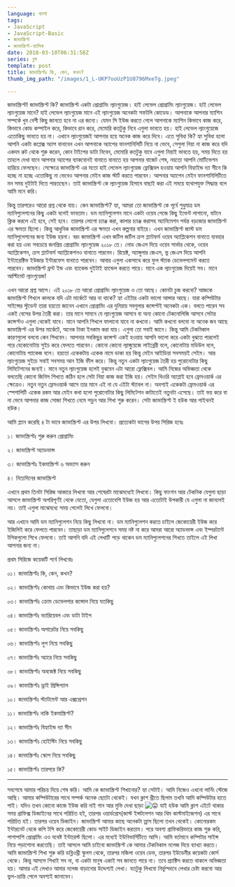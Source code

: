 ```yaml
---
language: বাংলা
tags:
- JavaScript
- JavaScript-Basic
- জাভাস্ক্রিপ্ট
- জাভাস্ক্রিপ্ট-ব্যাসিক
date: 2018-03-10T06:31:58Z
series: ব্লগ
template: post
title: জাভাস্ক্রিপ্টঃ কি, কেন, কখন?
thumb_img_path: "/images/1_L-UKP7ooUzP1U8796MxeTg.jpeg"

---
```

জাভাস্ক্রিপ্ট! জাভাস্ক্রিপ্ট কি? জাভাস্ক্রিপ্ট একটা প্রোগ্রামিং ল্যাংগুয়েজ। হাই লেভেল প্রোগ্রামিং ল্যাংগুয়েজ। হাই লেভেল ল্যাংগুয়েজ মানে? হাই লেভেল ল্যাংগুয়েজ মানে এই ল্যাংগুয়েজ অনেকটা সফটলি কোডেড। আপনাকে আপনার ম্যাশিন সম্পর্কে খুব বেশী কিছু জানতে হবে না এর জন্যে। যেমন সি ইউজ করতে গেলে আপনাকে ম্যাশিন কিভাবে কাজ করে, কিভাবে কোড কম্পাইল করে, কিভাবে রান করে, মেমোরি কতটুকু নিবে এগুলা ভাবতে হয়। হাই লেভেল ল্যাংগুয়েজে এতোকিছু ভাবতে হয় না। এখানে ল্যাংগুয়েজই আপনার হয়ে অনেক কাজ করে দিবে। এতে সুবিধা কি? হ্যা সুবিধা হলো আপনি একটা কপ্লেক্স অ্যাপ বানাবেন এখন আপনাকে অ্যাপের ফানশানিলিটি নিয়ে না ভেবে, সেগুলা নিয়া না কাজ করে যদি একদম রুট থেকে শুরু করেন, কোন টাইপের ডাটা নিবেন, মেমোরি কতটুকু যাবে এগুলা নিয়াই ভাবতে হয়, সময় দিতে হয় তাহলে দেখা যাবে আপনার অ্যাপের ব্যাকবোনই বানাতে বানাতে হয় আপনার বাজেট শেষ, নয়তো আপনি মোটিভেশন হারিয়ে ফেলছেন। সেক্ষেত্রে জাভাস্ক্রিপ্ট এর মতো হাই লেভেল ল্যাংগুয়েজ ফ্লেক্সিবল হওয়ায় আপনি বিহ্যাইন্ড দ্যা সীনে কি হচ্ছে না হচ্ছে এতোকিছু না ভেবেও আপনার মেইন কাজ স্টার্ট করতে পারবেন। আপনার অ্যাপেন মেইন ফানশানিলিটিতে মন সময় দুইটাই দিতে পারতছেন। তাই জাভাস্ক্রিপ্ট কে ল্যাংগুয়েজ হিসাবে বাছাই করা এই সময়ে যথোপযুক্ত সিদ্ধান্ত বলে আমি মনে করি।

কিন্তু তারপরেও আরো প্রশ্ন থেকে যায়। কেন জাভাস্ক্রিপ্ট? হ্যা, আমরা তো জাভাস্ক্রিপ্ট কে পূর্বে শুধুমাত্র ডম ম্যানিপুলেশনের কিছু একটা বলেই ভাবতাম। ডম ম্যানিপুলেশন মানে একটা ওয়েব পেজে কিছু ইভেন্ট লাগানো, বাটনে ক্লিক করলে এই হবে, সেই হবে। তারপর লোগো চ্যাঞ্জ করা, কালার চ্যাঞ্জ করাসহ অ্যানিমেশন পর্যন্ত বড়জোর জাভাস্ক্রিপ্ট এর ক্ষমতা ছিলো। কিন্তু আধুনিক জাভাস্ক্রিপ্ট এর ক্ষমতা এখন কল্পনার বাইরে। এখন জাভাস্ক্রিপ্ট জাস্ট ডম ম্যানিপুলেশনের জন্য ইউজ হয়না। বরং জাভাস্ক্রিপ্ট এখন জটিল জটিল ক্রস প্ল্যাটফর্ম ওয়েব অ্যাপ্লিকেশন বানাতে ব্যবহার করা হয় এবং সবচেয়ে জনপ্রিয় প্রোগ্রামিং ল্যাংগুয়েজ ২০১৮ তে। নোড জেএস দিয়ে ওয়েব সার্ভার থেকে, ওয়েব অ্যাপ্লিকেশন, ক্রস প্ল্যাটফর্ম অ্যাপ্লিকেশনও বানাতে পারবেন। রিয়েক্ট, অ্যাঙ্গুলার জেএস, ভু জেএস দিয়ে আপনি ইন্ট্যারেক্টিভ ইউজার ইন্টারফেস বানাতে পারবেন। আবার এগুলা একসাথে করে ফুল স্ট্যাক ডেভেলপমেন্ট করতে পারবেন। জাভাস্ক্রিপ্ট ফ্রন্ট ইন্ড এবং ব্যাকেন্ড দুইটাই হ্যান্ডেল করতে পারে। মানে এক ল্যাংগুয়েজ দিয়েই সব। মানে আল্টিমেট ল্যাংগুয়েজ!

এখন আরো প্রশ্ন আসে। এই ২০১৮ তে আরো প্রোগ্রামিং ল্যাংগুয়েজ ও তো আছে। কোনটা চুজ করবো? আজকে জাভাস্ক্রিপ্ট শিখলে কালকে যদি এটা মার্কেটে আর না থাকে? হ্যা এইটার একটা ভালো আন্সার আছে। যারা কম্পিউটার সাইন্সের স্টুডেন্ট তারা হয়তো জানেন এখানে প্রোগ্রামিং এর দুনিয়ায় সবগুলার কন্সেপ্টই অনেকটা এক। বলতে পারেন সব একই বেসের উপর তৈরী করা। তার মানে সামনে যে ল্যাংগুয়েজ আসবে বা অন্য কোনো টেকনোলিজি আসবে সেটার কন্সেপ্টও এগুলা থেকেই যাবে। মানে আপনি শিখলে ফালানো যাবে না কখনো। আমি কখনো বলবো না অনেক জব আছে জাভাস্ক্রিপ্ট এর উপর মার্কেটে, অনেক টাকা ইনকাম করা যায়। এগুলা তো সবাই জানে। কিন্তু আমি টেকনিকাল কারণগুলো বলবো কেন শিখবেন। আপনার সবকিছুর কন্সেপ্ট একই হওয়ায় আপনি ভালো করে একটা বুঝতে পারলেই পরে যেকোনোটায় সুইচ করে ফেলতে পারবেন। কোনো কোনো ল্যাঙ্গুয়েজে লাইব্রেরী বলে, কোনোটায় মডিউল বলে, কোনোটায় প্যাকেজ বলে। হয়তো একেকটায় একেক নামে ডাকা হয় কিন্তু মেইন আইডিয়া সবসময়ই সেইম। আর ল্যাংগুয়েজ সুইচে সবাই সবসময় আন ইজি ফীল করে। কিন্তু নতুন একটা ল্যাংগুয়েজ তৈরী হয় পুরোনোটার কিছু লিমিটেশনের জন্যই। মানে নতুন ল্যাংগুয়েজ হলেই বুঝবেন এটা আরো ফ্লেক্সিবল। আমি নিজের অভিজ্ঞতা থেকে বলতেছি কোনো জিনিস শিখতে কঠিন হলে সেটা নিয়া কাজ করা ইজি হয়। সেইম থিওরি অ্যাপ্লাই হবে ফ্রেমওয়ার্ক এর ক্ষেত্রেও। নতুন নতুন ফ্রেমওয়ার্ক আসে তার মানে এই না যে এইটা স্ট্যাবল না। অবশ্যই একেকটা ফ্রেমওয়ার্ক এর স্পেশালিটি একেক রকম আর মেইন কথা হলো পুরোনোটার কিছু লিমিটেশন কাটাতেই নতুনটা এসেছে। তাই ভয় করে বা না ভেবে আপনার কাজ সোজা শিখতে নেমে পড়ুন আর শিখা শুরু করেন। সেটা জাভাস্ক্রিপ্ট ই হউক আর পাইথনই হউক।

আমি প্ল্যান করেছি ৪ টা ভাবে জাভাস্ক্রিপ্ট এর উপর লিখবো। প্রত্যেকটা ভাগের উপর সিরিজ হবেঃ

১। জাভাস্ক্রিপ্টঃ শুরু করুন প্রোগ্রামিং

২। জাভাস্ক্রিপ্ট অ্যাডভান্স

৩। জাভাস্ক্রিপ্টঃ ইকমাস্ক্রিপ্ট ৬ অভ্যাস করুন

৪। নিত্যদিনের জাভাস্ক্রিপ্ট

এখানে প্রথম তিনটা সিরিজ আকারে লিখবো আর শেষেরটা মাঝেমধ্যেই লিখবো। কিছু ফাংশন আর টেকনিক যেগুলা ছাড়া আসলে জাভাস্ক্রিপ্ট অপরিপূর্ণই থেকে যেতো, যেগুলা এতোবেশি ইউজ হয় আর এতোটাই উপকারী যে এগুলা না জানলেই নয়। তাই এগুলা মাঝেমধ্যে সময় পেলেই লিখে ফেলবো।

আর এখানে আমি ডম ম্যানিপুলেশন নিয়ে কিছু লিখবো না। ডম ম্যানিপুলেশন করতে চাইলে জেকোয়েরী ইউজ করে ইজিলিই করে ফেলতে পারবেন। তাছাড়া ডম ম্যানিপুলেশনে সময় নষ্ট না করে আমরা আরো অ্যাডভান্স এবং ইম্পরট্যান্ট টপিকগুলো শিখে ফেলবো। তাই আপনি যদি এই লেখাটি পড়ে থাকেন ডম ম্যানিপুলেশনের শিখতে তাইলে এই লিখা আপনার জন্য না।

প্রথম সিরিজে কয়েকটি পর্বে লিখবোঃ

০১। জাভাস্ক্রিপ্টঃ কি, কেন, কখন?

০২। জাভাস্ক্রিপ্টঃ কোথায় এবং কিভাবে ইউজ করা হয়?

০৩। জাভাস্ক্রিপ্টঃ ক্রোম ডেভেলপার কন্সোল নিয়ে যতকিছু

০৪। জাভাস্ক্রিপ্টঃ ভ্যারিয়েবল এবং ডাটা টাইপ

০৫। জাভাস্ক্রিপ্টঃ অপারেটর নিয়ে সবকিছু

০৬। জাভাস্ক্রিপ্টঃ লুপ নিয়ে সবকিছু

০৭। জাভাস্ক্রিপ্টঃ অ্যারে নিয়ে সবকিছু

০৮। জাভাস্ক্রিপ্টঃ অবজেক্ট নিয়ে সবকিছু

০৯। জাভাস্ক্রিপ্টঃ ড্রাই প্রিন্সিপ্যাল

১০। জাভাস্ক্রিপ্টঃ স্ট্যাটমেন্ট আর এক্সপ্রেশন

১১। জাভাস্ক্রিপ্টঃ নাকি ইকমাস্ক্রিপ্ট?

১২। জাভাস্ক্রিপ্টঃ বিহ্যাইন্ড দ্যা সীন

১৩। জাভাস্ক্রিপ্টঃ হোইস্টিং নিয়ে সবকিছু

১৪। জাভাস্ক্রিপ্টঃ স্কোপ নিয়ে সবকিছু

১৫। জাভাস্ক্রিপ্টঃ তারপরে কি?

***

সবশেষে আমার পরিচয় দিয়ে শেষ করি। আমি কে জাভাস্ক্রিপ্ট শিখানোর? হ্যা সেটাই। আমি নিজেও এখনো লার্নিং স্টেজে আছি। আমার কম্পিউটারের সাথে সম্পর্ক অনেক ছোটো থেকেই। যখন ক্লাশ থ্রীতে ছিলাম তখনি আমি কম্পিউটার হাতে পাই। যদিও তখন কোনো কাজে ইউজ করি নাই গান আর মুভি দেখা ছাড়া ![😛](https://s.w.org/images/core/emoji/12.0.0-1/svg/1f61b.svg) যাই হউক আমি ক্লাশ এইটে থাকার সময় গ্রাফিক্স ডিজাইনের সাথে পরিচিত হই, তারপর ওয়ার্ডপ্রেস(জাস্ট ইন্সটলেশন আর থিম কাস্টমাইজেশন) এর সাথে পরিচিত হই। তারপর ওয়েব ডিজাইন। জাভাস্ক্রিপ্ট আমার কাছে অনেকটা ত্ত্রাস ছিলো তখন থেকেই। কোনোরকম ইন্টারনেট থেকে কপি টপি করে জেকোয়েরী কোড সাইট ডিজাইন করতাম। পরে অবশ্য গ্রাফিকরিভারে কাজ শুরু করি, পাশাপাশি প্রোগ্রামিং এও যথেষ্ট ইন্টারেস্ট ছিলো। এর মধ্যেই ইউনিভার্সিটিতে আসি। আমি বর্তমানে কম্পিটার সাইন্স নিয়ে পড়াশোনা করতেছি। তাই আসলে আমি চাইবো জাভাস্ক্রিপ্ট কে আমার টেকনিকাল নলেজ দিয়ে ব্যাখ্যা করতে। আমি জাভাস্ক্রিপ্ট শিখা শুরু করি ডব্লিওথ্রী স্কুলস থেকে, তারপর মজিলা ওয়েব ডেভ, তারপর ইউডেমীর কয়েকটা কোর্স থেকে। কিন্তু আসলে শিখাই সব না, বা একটা মানুষ একাই সব জানতে পারে না। তবে প্র্যাক্টিস করতে থাকলে অভিজ্ঞতা হয়। আমার এই লেখাও আমার নলেজ বাড়ানোর উদ্দেশ্যই লেখা। যতটুকু লিখবো নির্ভুল্ভাবে লেখার চেষ্টা করবো আর ভুল-ভ্রান্তি পেলে অবশ্যই জানাবেন।
